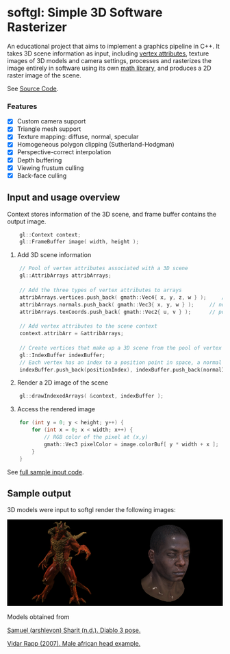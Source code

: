 # softgl: Simple 3D Software Rasterizer
An educational project that aims to implement a graphics pipeline in C++. It takes 3D scene information as input, including [vertex attributes](https://en.wikipedia.org/wiki/Vertex_(computer_graphics)#Vertex_attributes), texture images of 3D models and camera settings, processes and rasterizes the image entirely in software using its own [math library](https://github.com/arinaivanova/gmath), and produces a 2D raster image of the scene.

See [Source Code](https://github.com/arinaivanova/softgl/tree/master).

### Features
- [X] Custom camera support
- [X] Triangle mesh support
- [X] Texture mapping: diffuse, normal, specular
- [X] Homogeneous polygon clipping (Sutherland-Hodgman)
- [X] Perspective-correct interpolation
- [X] Depth buffering
- [X] Viewing frustum culling
- [X] Back-face culling

## Input and usage overview
Context stores information of the 3D scene, and frame buffer contains the output image.
```c++
	gl::Context context;
	gl::FrameBuffer image( width, height );
```
1. Add 3D scene information
```c++
	// Pool of vertex attributes associated with a 3D scene
	gl::AttribArrays attribArrays;
	
	// Add the three types of vertex attributes to arrays
	attribArrays.vertices.push_back( gmath::Vec4{ x, y, z, w } );	  // position point in space
  	attribArrays.normals.push_back( gmath::Vec3{ x, y, w } ); 	  // normal vector
	attribArrays.texCoords.push_back( gmath::Vec2{ u, v } ); 	  // point on the texture map
	
	// Add vertex attributes to the scene context
	context.attribArr = &attribArrays;
	
	// Create vertices that make up a 3D scene from the pool of vertex attributes
	gl::IndexBuffer indexBuffer;
	// Each vertex has an index to a position point in space, a normal vector and a point on the texture map
	indexBuffer.push_back(positionIndex), indexBuffer.push_back(normalIndex), indexBuffer.push_back(texCoordIndex);
```
2. Render a 2D image of the scene
```c++
	gl::drawIndexedArrays( &context, indexBuffer );
```
3. Access the rendered image
```c++
	for (int y = 0; y < height; y++) {
  		for (int x = 0; x < width; x++) {
			// RGB color of the pixel at (x,y)
 			gmath::Vec3 pixelColor = image.colorBuf[ y * width + x ];
 		}
 	}
```
See [full sample input code](https://github.com/arinaivanova/softgl/blob/436062143b279ffde794a496812d56b9f8cb6c11/example.cpp#L6).

## Sample output
3D models were input to softgl render the following images:

<img src="https://github.com/arinaivanova/softgl/blob/master/render-1.png" alt="alt text" width="50%" height="50%"><img src="https://github.com/arinaivanova/softgl/blob/master/render-2.png" alt="alt text" width="50%" height="50%">

Models obtained from

[Samuel (arshlevon) Sharit (n.d.). Diablo 3 pose.](https://github.com/ssloy/tinyrenderer/tree/master/obj/diablo3_pose)

[Vidar Rapp (2007). Male african head example.](https://github.com/ssloy/tinyrenderer/tree/master/obj/african_head)
